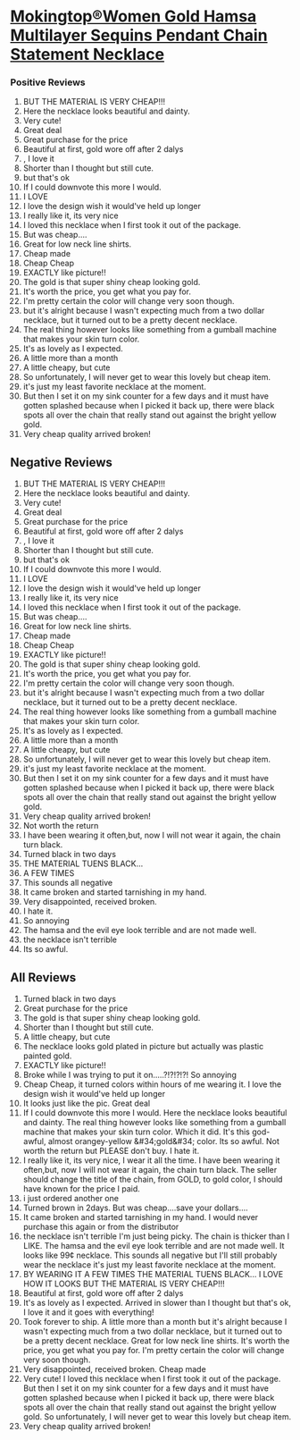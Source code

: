 # [Mokingtop®Women Gold Hamsa Multilayer Sequins Pendant Chain Statement Necklace](https://products.checkmycream.com/products/Mokingtop(r)Women-Gold-Hamsa-Multilayer-Sequins-Pendant-Chain-Statement-Necklace.html)

### Positive Reviews

<ol>
      <li>BUT THE MATERIAL IS VERY CHEAP!!!</li>
      <li>Here the necklace looks beautiful and dainty.</li>
      <li>Very cute!</li>
      <li>Great deal</li>
      <li>Great purchase for the price</li>
      <li>Beautiful at first, gold wore off after 2 dalys</li>
      <li>, I love it</li>
      <li>Shorter than I thought but still cute.</li>
      <li>but that&#x27;s ok</li>
      <li>If I could downvote this more I would.</li>
      <li>I LOVE</li>
      <li>I love the design wish it would&#x27;ve held up longer</li>
      <li>I really like it, its very nice</li>
      <li>I loved this necklace when I first took it out of the package.</li>
      <li>But was cheap....</li>
      <li>Great for low neck line shirts.</li>
      <li>Cheap made</li>
      <li>Cheap Cheap</li>
      <li>EXACTLY like picture!!</li>
      <li>The gold is that super shiny cheap looking gold.</li>
      <li>It&#x27;s worth the price, you get what you pay for.</li>
      <li>I&#x27;m pretty certain the color will change very soon though.</li>
      <li>but it&#x27;s alright because I wasn&#x27;t expecting much from a two dollar necklace, but it turned out to be a pretty decent necklace.</li>
      <li>The real thing however looks like something from a gumball machine that makes your skin turn color.</li>
      <li>It&#x27;s as lovely as I expected.</li>
      <li>A little more than a month</li>
      <li>A little cheapy, but cute</li>
      <li>So unfortunately, I will never get to wear this lovely but cheap item.</li>
      <li>it&#x27;s just my least favorite necklace at the moment.</li>
      <li>But then I set it on my sink counter for a few days and it must have gotten splashed because when I picked it back up, there were black spots all over the chain that really stand out against the bright yellow gold.</li>
      <li>Very cheap quality arrived broken!</li>
</ol>


<h2>Negative Reviews</h2>
<ol>
<li> BUT THE MATERIAL IS VERY CHEAP!!!</li>
<li> Here the necklace looks beautiful and dainty.</li>
<li> Very cute!</li>
<li> Great deal</li>
<li> Great purchase for the price</li>
<li> Beautiful at first, gold wore off after 2 dalys</li>
<li> , I love it</li>
<li> Shorter than I thought but still cute.</li>
<li> but that&#x27;s ok</li>
<li> If I could downvote this more I would.</li>
<li> I LOVE</li>
<li> I love the design wish it would&#x27;ve held up longer</li>
<li> I really like it, its very nice</li>
<li> I loved this necklace when I first took it out of the package.</li>
<li> But was cheap....</li>
<li> Great for low neck line shirts.</li>
<li> Cheap made</li>
<li> Cheap Cheap</li>
<li> EXACTLY like picture!!</li>
<li> The gold is that super shiny cheap looking gold.</li>
<li> It&#x27;s worth the price, you get what you pay for.</li>
<li> I&#x27;m pretty certain the color will change very soon though.</li>
<li> but it&#x27;s alright because I wasn&#x27;t expecting much from a two dollar necklace, but it turned out to be a pretty decent necklace.</li>
<li> The real thing however looks like something from a gumball machine that makes your skin turn color.</li>
<li> It&#x27;s as lovely as I expected.</li>
<li> A little more than a month</li>
<li> A little cheapy, but cute</li>
<li> So unfortunately, I will never get to wear this lovely but cheap item.</li>
<li> it&#x27;s just my least favorite necklace at the moment.</li>
<li> But then I set it on my sink counter for a few days and it must have gotten splashed because when I picked it back up, there were black spots all over the chain that really stand out against the bright yellow gold.</li>
<li> Very cheap quality arrived broken!</li>
<li> Not worth the return</li>
<li> I have been wearing it often,but, now I will not wear it again, the chain turn black.</li>
<li> Turned black in two days</li>
<li> THE MATERIAL TUENS BLACK...</li>
<li> A FEW TIMES</li>
<li> This sounds all negative</li>
<li> It came broken and started tarnishing in my hand.</li>
<li> Very disappointed, received broken.</li>
<li> I hate it.</li>
<li> So annoying</li>
<li> The hamsa and the evil eye look terrible and are not made well.</li>
<li> the necklace isn&#x27;t terrible</li>
<li> Its so awful.</li>
</ol>

<h2>All Reviews</h2>

<ol>
    <li> Turned black in two days</li>
    <li> Great purchase for the price</li>
    <li> The gold is that super shiny cheap looking gold.</li>
    <li> Shorter than I thought but still cute.</li>
    <li> A little cheapy, but cute</li>
    <li> The necklace looks gold plated in picture but actually was plastic painted gold.</li>
    <li> EXACTLY like picture!!</li>
    <li> Broke while I was trying to put it on.....?!?!?!?! So annoying</li>
    <li> Cheap Cheap, it turned colors within hours of me wearing it. I love the design wish it would&#x27;ve held up longer</li>
    <li> It looks just like the pic. Great deal</li>
    <li> If I could downvote this more I would. Here the necklace looks beautiful and dainty. The real thing however looks like something from a gumball machine that makes your skin turn color. Which it did. It&#x27;s this god-awful, almost orangey-yellow &amp;#34;gold&amp;#34; color. Its so awful. Not worth the return but PLEASE don&#x27;t buy. I hate it.</li>
    <li> I really like it, its very nice, I wear it all the time.  I have been wearing it often,but, now I will not wear it again, the chain turn black. The seller should change the title of the chain, from GOLD,  to gold color, I should have known for the price I paid.</li>
    <li> i just ordered another one</li>
    <li> Turned brown in 2days.  But was cheap....save your dollars....</li>
    <li> It came broken and started tarnishing in my hand. I would never purchase this again or from the distributor</li>
    <li> the necklace isn&#x27;t terrible I&#x27;m just being picky. The chain is thicker than I LIKE. The hamsa and the evil eye look terrible and are not made well. It looks like 99¢ necklace. This sounds all negative but I&#x27;ll still probably wear the necklace it&#x27;s just my least favorite necklace at the moment.</li>
    <li> BY WEARING IT A FEW TIMES THE MATERIAL TUENS BLACK... I LOVE HOW IT LOOKS BUT THE MATERIAL IS VERY CHEAP!!!</li>
    <li> Beautiful at first, gold wore off after 2 dalys</li>
    <li> It&#x27;s as lovely as I expected. Arrived in slower than I thought but that&#x27;s ok, I love it and it goes with everything!</li>
    <li> Took forever to ship. A little more than a month but it&#x27;s alright because I wasn&#x27;t expecting much from a two dollar necklace, but it turned out to be a pretty decent necklace. Great for low neck line shirts. It&#x27;s worth the price, you get what you pay for. I&#x27;m pretty certain the color will change very soon though.</li>
    <li> Very disappointed, received broken. Cheap made</li>
    <li> Very cute! I loved this necklace when I first took it out of the package. But then I set it on my sink counter for a few days and it must have gotten splashed because when I picked it back up, there were black spots all over the chain that really stand out against the bright yellow gold. So unfortunately, I will never get to wear this lovely but cheap item.</li>
    <li> Very cheap quality arrived broken!</li>
</ol>




